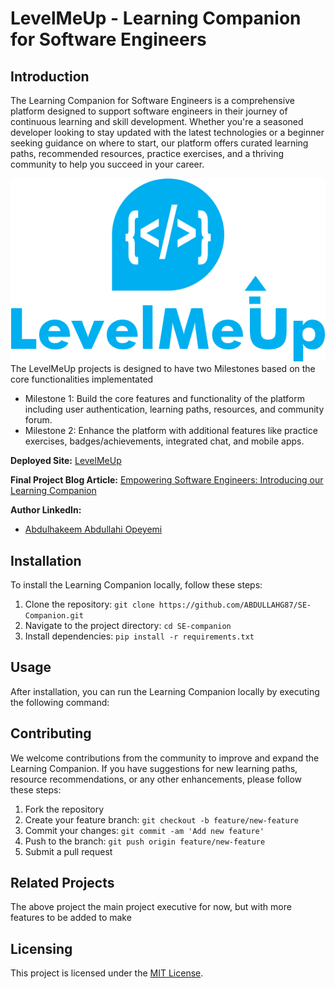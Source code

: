 # LevelMeUp - Learning Companion for Software Engineers

## Introduction
The Learning Companion for Software Engineers is a comprehensive platform designed to support software engineers in their journey of continuous learning and skill development. Whether you're a seasoned developer looking to stay updated with the latest technologies or a beginner seeking guidance on where to start, our platform offers curated learning paths, recommended resources, practice exercises, and a thriving community to help you succeed in your career.


![logo](https://github.com/ABDULLAHG87/SE-Companion/blob/main/apps/static/img/logo.png)
The LevelMeUp projects is designed to have two Milestones based on the core functionalities implementated 

* Milestone 1: Build the core features and functionality of the platform including user authentication, learning paths, resources, and community forum.
* Milestone 2: Enhance the platform with additional features like practice exercises, badges/achievements, integrated chat, and mobile apps.

**Deployed Site:** [LevelMeUp](https://levelme-up.onrender.com/)

**Final Project Blog Article:** [Empowering Software Engineers: Introducing our Learning Companion](https://www.linkedin.com/pulse/learning-resource-hub-abdullahi-abdulhakeem-mpk2f)

**Author LinkedIn:**
- [Abdulhakeem Abdullahi Opeyemi](https://www.linkedin.com/in/abdullahi-abdulhakeem-opeyemi/)


## Installation
To install the Learning Companion locally, follow these steps:
1. Clone the repository: `git clone https://github.com/ABDULLAHG87/SE-Companion.git`
2. Navigate to the project directory: `cd SE-companion`
3. Install dependencies: `pip install -r requirements.txt`

## Usage
After installation, you can run the Learning Companion locally by executing the following command:

## Contributing
We welcome contributions from the community to improve and expand the Learning Companion. If you have suggestions for new learning paths, resource recommendations, or any other enhancements, please follow these steps:
1. Fork the repository
2. Create your feature branch: `git checkout -b feature/new-feature`
3. Commit your changes: `git commit -am 'Add new feature'`
4. Push to the branch: `git push origin feature/new-feature`
5. Submit a pull request

## Related Projects
The above project the main project executive for now, but with more features to be added to make 

## Licensing
This project is licensed under the [MIT License](LICENSE).
